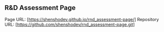 ## R&D Assessment Page

Page URL: [https://shenshodev.github.io/rnd_assessment-page/]
Repository URL: [https://github.com/shenshodev/rnd_assessment-page.git]